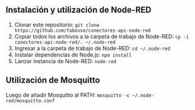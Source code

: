 ## Instalación y utilización de Node-RED
1. Clonar este repositorio:
  `git clone https://github.com/fabosso/conectores-api-node-red`
2. Copiar todos los archivos a la carpeta de trabajo de Node-RED:
  `cp -i conectores-api-node-red/. ~/.node-red`
3. Ingresar a la carpeta de trabajo de Node-RED:
  `cd ~/.node-red`
 4. Instalar dependencias de Node.js:
  `npm install`
 5. Lanzar instancia de Node-RED:
  `node-red`

## Utilización de Mosquitto
Luego de añadir Mosquitto al PATH:
`mosquitto -c ~/.node-red/mosquitto.conf`